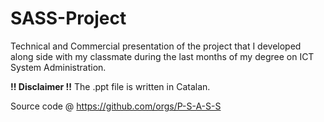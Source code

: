 # SASS-Project

Technical and Commercial presentation of the project that I developed along side with my classmate during the last months of my degree on ICT System Administration.

**!! Disclaimer !!**
The .ppt file is written in Catalan.

Source code @ https://github.com/orgs/P-S-A-S-S
